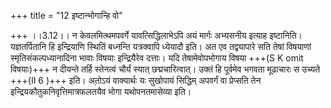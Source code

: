+++
title = "12 इष्टान्भोगान्हि वो"

+++
।।3.12।। न केवलमित्थमपवर्गे यावत्सिद्धिलाभेऽपि अयं मार्गः अभ्यसनीय इत्याह इष्टानिति। यज्ञतर्पितानि हि इन्द्रियाणि स्थितिं बध्नन्ति यत्रक्वापि ध्येयादौ इति। अत एव तद्व्यापारे सति तेषां विषयाणां स्मृतिसंकल्पध्यानादिना भावाः विषयाः इन्द्रियैरेव दत्ताः। यदि तेषामेवोपभोगाय विषया +++(S K omit विषयाः)+++ न दीयन्ते तर्हि स्तेनत्वं चौर्यं स्यात् छद्मचारित्वात्। उक्तं हि पूर्वमेव भगवता मूढाचारः स उच्यते +++(II 6 )+++ इति। अतो़ऽयं वाक्यार्थः यः सुखोपायं सिद्धिम् अपवर्गं वा प्रेप्सति तेन इन्द्रियकौतुकनिवृत्तिमात्रफलतयैव भोगा यथोपनतमासेव्या इति।
